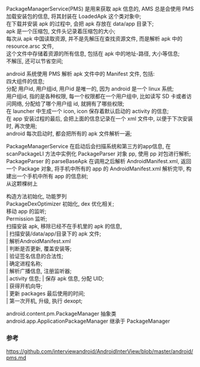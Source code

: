 PackageManagerService(PMS) 是用来获取 apk 信息的, AMS 总是会使用 PMS 加载安装包的信息, 将其封装在 LoadedApk 这个类对象中;  
在下载并安装 apk 的过程中, 会把 apk 存放在 data/app 目录下;  
apk 是一个压缩包, 文件头记录着压缩包的大小;  
每次从 apk 中国读取资源, 并不是先解压在查找资源文件, 而是解析 apk 中的 resource.arsc 文件,  
这个文件中存储着资源的所有信息, 包括在 apk 中的地址-路径, 大小等信息;  
不解压, 还可以节省空间;  

android 系统使用 PMS 解析 apk 文件中的 Manifest 文件, 包括:  
四大组件的信息;  
分配 用户id, 用户组id, 用户id 是唯一的, 因为 android 是一个 linux 系统;  
用户组id, 指的是各种权限, 每一个权限都在一个用户组中, 比如读写 SD 卡或者访问网络, 分配给了哪个用户组 id, 就拥有了哪些权限;  
在 launcher 中生成一个 icon, icon 保存着默认启动的 activity 的信息;  
在 app 安装过程的最后, 会把上面的信息记录在一个 xml 文件中, 以便于下次安装时, 再次使用;  
android 每次启动时, 都会把所有的 apk 文件解析一遍;  


PackageManagerService 在启动后会扫描系统和第三方的app信息, 在 scanPackageLI 方法中实例化 PackageParser 对象 pp, 使用 pp 对包进行解析;  
PackageParser 的 parseBaseApk 在调用之后解析 AndroidManifest.xml, 返回一个 Package 对象, 将手机中所有的 app 的 AndroidManifest.xml 解析完毕, 构建出一个手机中所有 app 的信息树;  
从这颗棵树上  

构造方法初始化, 功能罗列  
PackageDexOptimizer 初始化, dex 优化相关;  
移动 app 的监听;  
Permission 监听;  
扫描安装 apk, 移除已经不在手机里的 apk 的信息,  
    |  扫描安装/data/app/目录下的 apk 文件;  
        |  解析AndroidManifest.xml  
        |  判断是否更新, 覆盖安装等;  
        |  验证签名信息的合法性;  
        |  确定进程名称;   
        |  解析广播信息, 注册监听器;    
        |  activity 信息;
    |  保存 apk 信息, 分配 UID;  
    |  获得开机向导;  
    |  更新 packages 最后使用的时间;  
    |  第一次开机, 升级, 执行 dexopt;  

android.content.pm.PackageManager  抽象类  
android.app.ApplicationPackageManager  继承于 PackageManager  


### 参考  
https://github.com/interviewandroid/AndroidInterView/blob/master/android/pms.md  



